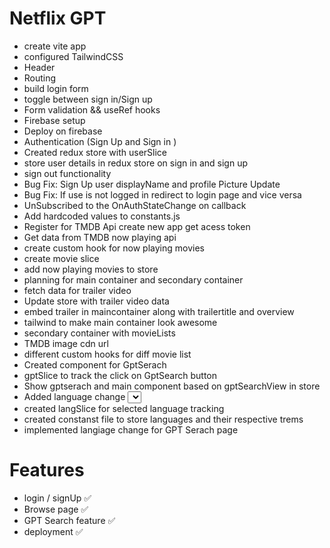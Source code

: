 


# Netflix GPT 

- create vite app
- configured TailwindCSS
- Header
- Routing
- build login form
- toggle between sign in/Sign up 
- Form validation && useRef hooks
- Firebase setup
- Deploy on firebase
- Authentication (Sign Up and Sign in )
- Created redux store with userSlice
- store user details in redux store on sign in and sign up
- sign out functionality
- Bug Fix: Sign Up user displayName and profile Picture Update
- Bug Fix: If use is not logged in redirect to login page and vice versa
- UnSubscribed to the OnAuthStateChange on callback
- Add hardcoded values to constants.js
- Register for TMDB Api create new app get acess token
- Get data from TMDB now playing api 
- create custom hook for now playing movies
- create movie slice
- add now playing movies to store
- planning for main container and secondary container
- fetch data for trailer video
- Update store with trailer video data
- embed trailer in maincontainer along with trailertitle and overview
- tailwind to make main container look awesome
- secondary container with movieLists
- TMDB image cdn url
- different custom hooks for diff movie list
- Created component for GptSerach
- gptSlice to track the click on GptSearch button
- Show gptserach and main component based on gptSearchView in store
- Added language change <select> tag
- created langSlice for selected language tracking
- created constanst file to store languages and their respective trems
- implemented langiage change for GPT Serach page




















# Features 

- login / signUp ✅
- Browse page ✅
- GPT Search feature ✅
- deployment ✅
